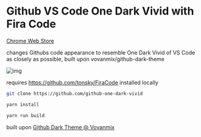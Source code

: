# Github VS Code One Dark Vivid with Fira Code

[Chrome Web Store](https://chrome.google.com/webstore/detail/github-vs-code-one-dark-v/ifhihbeapkbahaelfppkncgmmmeidapl)

changes Githubs code appearance to resemble One Dark Vivid of VS Code as closely as possible, built upon vovanmix/github-dark-theme

![img](https://raw.githubusercontent.com/ljosberinn/github-one-dark-vivid/master/img.png 'image')

requires https://github.com/tonsky/FiraCode installed locally

```sh
git clone https://github.com/github-one-dark-vivid

yarn install

yarn run build
```

built upon [Github Dark Theme @ Vovanmix](https://github.com/vovanmix/github-dark-theme)
